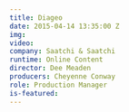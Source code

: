 ```yaml
---
title: Diageo
date: 2015-04-14 13:35:00 Z
img: 
video: 
company: Saatchi & Saatchi
runtime: Online Content
director: Dee Meaden
producers: Cheyenne Conway
role: Production Manager
is-featured: 
---
```


